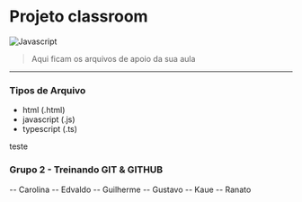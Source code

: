 # Projeto classroom

![Javascript](https://upload.wikimedia.org/wikipedia/commons/thumb/9/99/Unofficial_JavaScript_logo_2.svg/260px-Unofficial_JavaScript_logo_2.svg.png "Javascript")

> Aqui ficam os arquivos de apoio da sua aula

---

### Tipos de Arquivo

- html (.html)
- javascript (.js)
- typescript (.ts)


teste

### Grupo 2 - Treinando GIT & GITHUB

-- Carolina
-- Edvaldo
-- Guilherme
-- Gustavo
-- Kaue
-- Ranato

